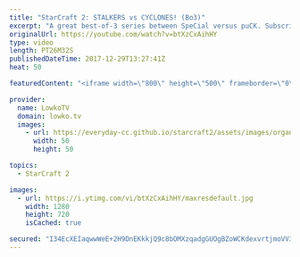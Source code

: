 ```yaml
---
title: "StarCraft 2: STALKERS vs CYCLONES! (Bo3)"
excerpt: "A great best-of-3 series between SpeCial versus puCK. Subscribe for more videos: http://lowko.tv/youtube Epic Zerg vs Protoss: https://goo.gl/qeUdf6  Protoss versus Terran is quickly developing and changing. Progamers are figuring out more powerful build orders and timing attacks and are forcing the"
originalUrl: https://youtube.com/watch?v=btXzCxAihHY
type: video
length: PT26M32S
publishedDateTime: 2017-12-29T13:27:41Z
heat: 50

featuredContent: "<iframe width=\"800\" height=\"500\" frameborder=\"0\" src=\"https://www.youtube.com/embed/btXzCxAihHY\" allow=\"accelerometer; autoplay; encrypted-media; gyroscope; picture-in-picture\" allowfullscreen></iframe>"

provider:
  name: LowkoTV
  domain: lowko.tv
  images:
    - url: https://everyday-cc.github.io/starcraft2/assets/images/organizations/lowko.tv-50x50.jpg
      width: 50
      height: 50

topics:
  - StarCraft 2

images:
  - url: https://i.ytimg.com/vi/btXzCxAihHY/maxresdefault.jpg
    width: 1280
    height: 720
    isCached: true

secured: "I34EcXEIaqwwWeE+2H9DnEKkkjQ9c8bOMXzqadgGUOgBZoWCKdexvrtjmoVV3+tr5D6gAF3TPA9/Xmha5Hoj7h3lR1F1nRk/3zceZFxpJpMUsrYEzvr7d7li5NLsqjwAqWm6I14A/Mplc8QcGkEHjevLd2GO9T2Ecoa5XqbgC6aSfmiai8G6vVJQOyMCf3uYUym7tP741h74yQtUKum6eD17z+hdKzefBUVNdQwch9Tuajzmc773AxuNEuHUIly6hS/5NKO1+QMuuuzoSABnOEGS3n58beJm2RlmDcoQHNFDYgDERge7o6SaUksjhZUOvAhgQYQJijpy7iTn2iQOIVX0Pf3tHbYEcc6Awx3bC5rifPtsEAAlNS1jwkiE9N/+3Kp6HnkP0ogJ9JZeHNsdQUiMOliWeqGJOoQuoz/+A44=;ZHHb5DmQYMHd2vLa0sxhfA=="
---
```


